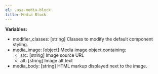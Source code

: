 ```yaml
---
el: .usa-media-block
title: Media Block
---
```


__Variables:__
* modifier_classes: [string] Classes to modify the default component styling.
* media_image: [object] Media image object containing:
  * src: [string] Image source URL
  * alt: [string] Image alt text
* media_body: [string] HTML markup displayed next to the image.
